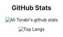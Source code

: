 <div align="center">
  
## GitHub Stats

![Ali Torabi's github stats](https://github-readme-stats.vercel.app/api?username=aliworkshop&count_private=true&show_icons=true&theme=chartreuse-light)


![Top Langs](https://github-readme-stats.vercel.app/api/top-langs/?username=aliworkshop&layout=compact&theme=chartreuse-light)
</div>
